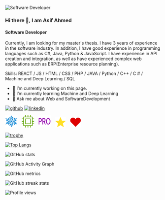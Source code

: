 ![Software Developer](https://scontent-frt3-1.xx.fbcdn.net/v/t1.6435-9/191161071_4119440428094490_1762595531331619576_n.jpg?_nc_cat=104&ccb=1-5&_nc_sid=09cbfe&_nc_ohc=kFjOzHRx-PUAX-ugy-R&_nc_ht=scontent-frt3-1.xx&oh=90a839cec1148bf91e1ab21f2452b05c&oe=61A882DF)
### Hi there 👋, I am Asif Ahmed
#### Software Developer


Currently, I am looking for my master's thesis. I have 3 years of experience in the software industry. In addition, I have good experience in programming languages such as C#, Java, Python &  JavaScript. I have experience in API creation and integration, as well as have experienced complex web applications such as ERP(Enterprise resource planning).

Skills: REACT / JS / HTML / CSS / PHP / JAVA / Python / C++ / C # / Machine and Deep Learning / SQL

- 🔭 I’m currently working on this page. 
- 🌱 I’m currently learning Machine and Deep Learning 
- 💬 Ask me about Web  and SoftwareDevelopment 


[<img src='https://cdn.jsdelivr.net/npm/simple-icons@3.0.1/icons/github.svg' alt='github' height='40'>](https://github.com/asif2305)  [<img src='https://cdn.jsdelivr.net/npm/simple-icons@3.0.1/icons/linkedin.svg' alt='linkedin' height='40'>](https://www.linkedin.com/in/asif-ahmed-46299255/)  

<a href='https://archiveprogram.github.com/'><img src='https://raw.githubusercontent.com/acervenky/animated-github-badges/master/assets/acbadge.gif' width='40' height='40'></a> <a href='https://docs.github.com/en/developers'><img src='https://raw.githubusercontent.com/acervenky/animated-github-badges/master/assets/devbadge.gif' width='40' height='40'></a> <a href='https://github.com/pricing'><img src='https://raw.githubusercontent.com/acervenky/animated-github-badges/master/assets/pro.gif' width='40' height='40'></a> <a href='https://stars.github.com/'><img src='https://raw.githubusercontent.com/acervenky/animated-github-badges/master/assets/starbadge.gif' width='35' height='35'></a> <a href='https://docs.github.com/en/github/supporting-the-open-source-community-with-github-sponsors'><img src='https://raw.githubusercontent.com/acervenky/animated-github-badges/master/assets/sponsorbadge.gif' width='35' height='35'></a> 

[![trophy](https://github-profile-trophy.vercel.app/?username=asif2305)](https://github.com/ryo-ma/github-profile-trophy)

[![Top Langs](https://github-readme-stats.vercel.app/api/top-langs/?username=asif2305)](https://github.com/anuraghazra/github-readme-stats)

![GitHub stats](https://github-readme-stats.vercel.app/api?username=asif2305&show_icons=true&count_private=true)  

![GitHub Activity Graph](https://activity-graph.herokuapp.com/graph?username=asif2305)  

![GitHub metrics](https://metrics.lecoq.io/asif2305)  

![GitHub streak stats](https://github-readme-streak-stats.herokuapp.com/?user=asif2305)  

![Profile views](https://gpvc.arturio.dev/asif2305)  
